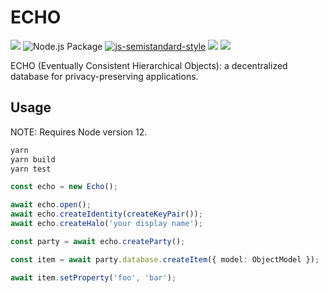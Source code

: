 # ECHO

![](https://img.shields.io/github/license/@dxos/echo)
![Node.js Package](https://github.com/dxos/echo/workflows/Node.js%20Package/badge.svg?branch=main)
[![js-semistandard-style](https://img.shields.io/badge/code%20style-semistandard-brightgreen.svg?style=flat-square)](https://github.com/standard/semistandard)
![](https://img.shields.io/badge/npm-%3E%3D3.0.0-orange.svg?style=flat-square)
![](https://img.shields.io/badge/Node.js-%3E%3D8.0.0-orange.svg?style=flat-square)

ECHO (Eventually Consistent Hierarchical Objects): a decentralized database for privacy-preserving applications.


## Usage

NOTE: Requires Node version 12.

```bash
yarn
yarn build
yarn test
```

```typescript
const echo = new Echo();

await echo.open();
await echo.createIdentity(createKeyPair());
await echo.createHalo('your display name');

const party = await echo.createParty();

const item = await party.database.createItem({ model: ObjectModel });

await item.setProperty('foo', 'bar');
```

